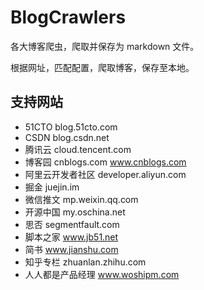 # BlogCrawlers

各大博客爬虫，爬取并保存为 markdown 文件。

根据网址，匹配配置，爬取博客，保存至本地。

## 支持网站

- 51CTO blog.51cto.com
- CSDN blog.csdn.net
- 腾讯云 cloud.tencent.com
- 博客园 cnblogs.com www.cnblogs.com
- 阿里云开发者社区 developer.aliyun.com
- 掘金 juejin.im
- 微信推文 mp.weixin.qq.com
- 开源中国 my.oschina.net
- 思否 segmentfault.com
- 脚本之家 www.jb51.net
- 简书 www.jianshu.com
- 知乎专栏 zhuanlan.zhihu.com
- 人人都是产品经理 www.woshipm.com
